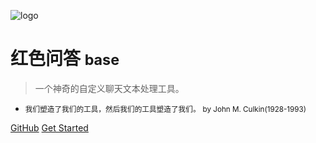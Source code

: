 <!-- _coverpage.md -->

![logo](/favicon.png)

# 红色问答 <small>base</small>

> 一个神奇的自定义聊天文本处理工具。

- <small>我们塑造了我们的工具，然后我们的工具塑造了我们。</small>
<small> by John M. Culkin(1928-1993)</small>


[GitHub](https://github.com/super1207/redreply/)
[Get Started](#参考文档)